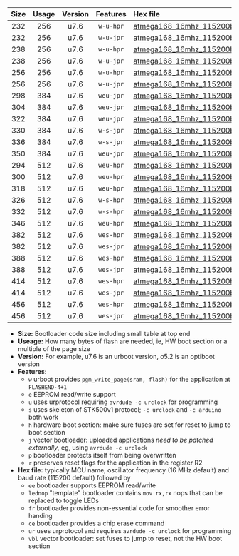 |Size|Usage|Version|Features|Hex file|
|:-:|:-:|:-:|:-:|:--|
|232|256|u7.6|`w-u-hpr`|[atmega168_16mhz_115200bps_ur.hex](https://raw.githubusercontent.com/stefanrueger/urboot/main/bootloaders/atmega168/fcpu_16mhz/115200_bps/atmega168_16mhz_115200bps_ur.hex)|
|232|256|u7.6|`w-u-jpr`|[atmega168_16mhz_115200bps_ur_vbl.hex](https://raw.githubusercontent.com/stefanrueger/urboot/main/bootloaders/atmega168/fcpu_16mhz/115200_bps/atmega168_16mhz_115200bps_ur_vbl.hex)|
|238|256|u7.6|`w-u-hpr`|[atmega168_16mhz_115200bps_lednop_ur.hex](https://raw.githubusercontent.com/stefanrueger/urboot/main/bootloaders/atmega168/fcpu_16mhz/115200_bps/atmega168_16mhz_115200bps_lednop_ur.hex)|
|238|256|u7.6|`w-u-jpr`|[atmega168_16mhz_115200bps_lednop_ur_vbl.hex](https://raw.githubusercontent.com/stefanrueger/urboot/main/bootloaders/atmega168/fcpu_16mhz/115200_bps/atmega168_16mhz_115200bps_lednop_ur_vbl.hex)|
|256|256|u7.6|`w-u-hpr`|[atmega168_16mhz_115200bps_lednop_fr_ur.hex](https://raw.githubusercontent.com/stefanrueger/urboot/main/bootloaders/atmega168/fcpu_16mhz/115200_bps/atmega168_16mhz_115200bps_lednop_fr_ur.hex)|
|256|256|u7.6|`w-u-jpr`|[atmega168_16mhz_115200bps_lednop_fr_ur_vbl.hex](https://raw.githubusercontent.com/stefanrueger/urboot/main/bootloaders/atmega168/fcpu_16mhz/115200_bps/atmega168_16mhz_115200bps_lednop_fr_ur_vbl.hex)|
|298|384|u7.6|`weu-jpr`|[atmega168_16mhz_115200bps_ee_ur_vbl.hex](https://raw.githubusercontent.com/stefanrueger/urboot/main/bootloaders/atmega168/fcpu_16mhz/115200_bps/atmega168_16mhz_115200bps_ee_ur_vbl.hex)|
|304|384|u7.6|`weu-jpr`|[atmega168_16mhz_115200bps_ee_lednop_ur_vbl.hex](https://raw.githubusercontent.com/stefanrueger/urboot/main/bootloaders/atmega168/fcpu_16mhz/115200_bps/atmega168_16mhz_115200bps_ee_lednop_ur_vbl.hex)|
|322|384|u7.6|`weu-jpr`|[atmega168_16mhz_115200bps_ee_lednop_fr_ur_vbl.hex](https://raw.githubusercontent.com/stefanrueger/urboot/main/bootloaders/atmega168/fcpu_16mhz/115200_bps/atmega168_16mhz_115200bps_ee_lednop_fr_ur_vbl.hex)|
|330|384|u7.6|`w-s-jpr`|[atmega168_16mhz_115200bps_vbl.hex](https://raw.githubusercontent.com/stefanrueger/urboot/main/bootloaders/atmega168/fcpu_16mhz/115200_bps/atmega168_16mhz_115200bps_vbl.hex)|
|336|384|u7.6|`w-s-jpr`|[atmega168_16mhz_115200bps_lednop_vbl.hex](https://raw.githubusercontent.com/stefanrueger/urboot/main/bootloaders/atmega168/fcpu_16mhz/115200_bps/atmega168_16mhz_115200bps_lednop_vbl.hex)|
|350|384|u7.6|`weu-jpr`|[atmega168_16mhz_115200bps_ee_lednop_fr_ce_ur_vbl.hex](https://raw.githubusercontent.com/stefanrueger/urboot/main/bootloaders/atmega168/fcpu_16mhz/115200_bps/atmega168_16mhz_115200bps_ee_lednop_fr_ce_ur_vbl.hex)|
|294|512|u7.6|`weu-hpr`|[atmega168_16mhz_115200bps_ee_ur.hex](https://raw.githubusercontent.com/stefanrueger/urboot/main/bootloaders/atmega168/fcpu_16mhz/115200_bps/atmega168_16mhz_115200bps_ee_ur.hex)|
|300|512|u7.6|`weu-hpr`|[atmega168_16mhz_115200bps_ee_lednop_ur.hex](https://raw.githubusercontent.com/stefanrueger/urboot/main/bootloaders/atmega168/fcpu_16mhz/115200_bps/atmega168_16mhz_115200bps_ee_lednop_ur.hex)|
|318|512|u7.6|`weu-hpr`|[atmega168_16mhz_115200bps_ee_lednop_fr_ur.hex](https://raw.githubusercontent.com/stefanrueger/urboot/main/bootloaders/atmega168/fcpu_16mhz/115200_bps/atmega168_16mhz_115200bps_ee_lednop_fr_ur.hex)|
|326|512|u7.6|`w-s-hpr`|[atmega168_16mhz_115200bps.hex](https://raw.githubusercontent.com/stefanrueger/urboot/main/bootloaders/atmega168/fcpu_16mhz/115200_bps/atmega168_16mhz_115200bps.hex)|
|332|512|u7.6|`w-s-hpr`|[atmega168_16mhz_115200bps_lednop.hex](https://raw.githubusercontent.com/stefanrueger/urboot/main/bootloaders/atmega168/fcpu_16mhz/115200_bps/atmega168_16mhz_115200bps_lednop.hex)|
|346|512|u7.6|`weu-hpr`|[atmega168_16mhz_115200bps_ee_lednop_fr_ce_ur.hex](https://raw.githubusercontent.com/stefanrueger/urboot/main/bootloaders/atmega168/fcpu_16mhz/115200_bps/atmega168_16mhz_115200bps_ee_lednop_fr_ce_ur.hex)|
|382|512|u7.6|`wes-hpr`|[atmega168_16mhz_115200bps_ee.hex](https://raw.githubusercontent.com/stefanrueger/urboot/main/bootloaders/atmega168/fcpu_16mhz/115200_bps/atmega168_16mhz_115200bps_ee.hex)|
|382|512|u7.6|`wes-jpr`|[atmega168_16mhz_115200bps_ee_vbl.hex](https://raw.githubusercontent.com/stefanrueger/urboot/main/bootloaders/atmega168/fcpu_16mhz/115200_bps/atmega168_16mhz_115200bps_ee_vbl.hex)|
|388|512|u7.6|`wes-hpr`|[atmega168_16mhz_115200bps_ee_lednop.hex](https://raw.githubusercontent.com/stefanrueger/urboot/main/bootloaders/atmega168/fcpu_16mhz/115200_bps/atmega168_16mhz_115200bps_ee_lednop.hex)|
|388|512|u7.6|`wes-jpr`|[atmega168_16mhz_115200bps_ee_lednop_vbl.hex](https://raw.githubusercontent.com/stefanrueger/urboot/main/bootloaders/atmega168/fcpu_16mhz/115200_bps/atmega168_16mhz_115200bps_ee_lednop_vbl.hex)|
|414|512|u7.6|`wes-hpr`|[atmega168_16mhz_115200bps_ee_lednop_fr.hex](https://raw.githubusercontent.com/stefanrueger/urboot/main/bootloaders/atmega168/fcpu_16mhz/115200_bps/atmega168_16mhz_115200bps_ee_lednop_fr.hex)|
|414|512|u7.6|`wes-jpr`|[atmega168_16mhz_115200bps_ee_lednop_fr_vbl.hex](https://raw.githubusercontent.com/stefanrueger/urboot/main/bootloaders/atmega168/fcpu_16mhz/115200_bps/atmega168_16mhz_115200bps_ee_lednop_fr_vbl.hex)|
|456|512|u7.6|`wes-hpr`|[atmega168_16mhz_115200bps_ee_lednop_fr_ce.hex](https://raw.githubusercontent.com/stefanrueger/urboot/main/bootloaders/atmega168/fcpu_16mhz/115200_bps/atmega168_16mhz_115200bps_ee_lednop_fr_ce.hex)|
|456|512|u7.6|`wes-jpr`|[atmega168_16mhz_115200bps_ee_lednop_fr_ce_vbl.hex](https://raw.githubusercontent.com/stefanrueger/urboot/main/bootloaders/atmega168/fcpu_16mhz/115200_bps/atmega168_16mhz_115200bps_ee_lednop_fr_ce_vbl.hex)|

- **Size:** Bootloader code size including small table at top end
- **Useage:** How many bytes of flash are needed, ie, HW boot section or a multiple of the page size
- **Version:** For example, u7.6 is an urboot version, o5.2 is an optiboot version
- **Features:**
  + `w` urboot provides `pgm_write_page(sram, flash)` for the application at `FLASHEND-4+1`
  + `e` EEPROM read/write support
  + `u` uses urprotocol requiring `avrdude -c urclock` for programming
  + `s` uses skeleton of STK500v1 protocol; `-c urclock` and `-c arduino` both work
  + `h` hardware boot section: make sure fuses are set for reset to jump to boot section
  + `j` vector bootloader: uploaded applications *need to be patched externally*, eg, using `avrdude -c urclock`
  + `p` bootloader protects itself from being overwritten
  + `r` preserves reset flags for the application in the register R2
- **Hex file:** typically MCU name, oscillator frequency (16 MHz default) and baud rate (115200 default) followed by
  + `ee` bootloader supports EEPROM read/write
  + `lednop` "template" bootloader contains `mov rx,rx` nops that can be replaced to toggle LEDs
  + `fr` bootloader provides non-essential code for smoother error handing
  + `ce` bootloader provides a chip erase command
  + `ur` uses urprotocol and requires `avrdude -c urclock` for programming
  + `vbl` vector bootloader: set fuses to jump to reset, not the HW boot section
